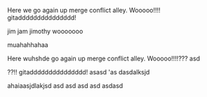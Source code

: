 
Here we go again up merge conflict alley. Wooooo!!!!
gitaddddddddddddddd!

jim jam jimothy
wooooooo


muahahhahaa

Here wuhshde go again up merge conflict alley. Wooooo!!!!???
asd



??!!
gitaddddddddddddddd!
asasd
'as
dasdalksjd



ahaiaasjdlakjsd
asd
asd
asd
asd
asdasd

